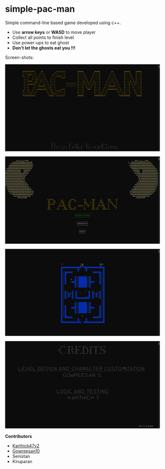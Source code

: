 # simple-pac-man

Simple command-line based game developed using c++.

* Use **arrow keys** or **WASD** to move player
* Collect all points to finish level
* Use power-ups to eat ghost
* **Don't let the ghosts eat you !!!**

Screen-shots:

![Splash-screen](./img/splash-screen.png)

![Menu-screen](./img/menu-screen.png)

![Gameplay-screen](./img/game-scene.png)

![Credits-screen](./img/credits-scene.png)

**Contributors**

* [Karthick47v2](https://github.com/Karthick47v2)
* [Gowreesan10](https://github.com/Gowreesan10)
* Senistan
* Kiruparan